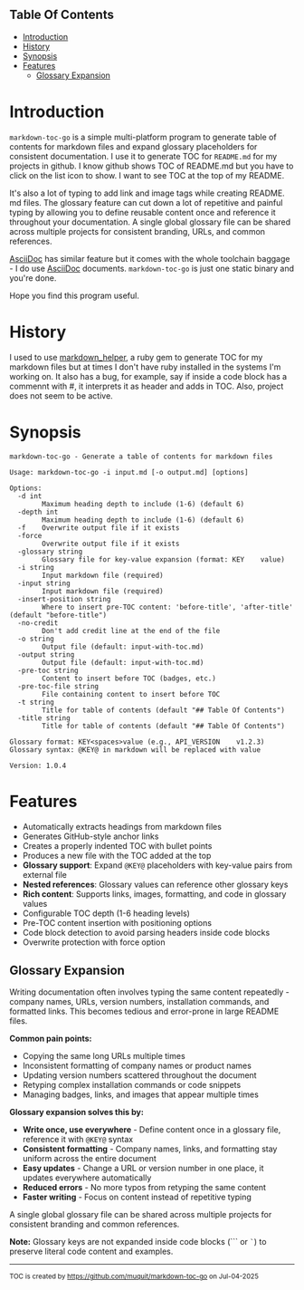 ## Table Of Contents
- [Introduction](#introduction)
- [History](#history)
- [Synopsis](#synopsis)
- [Features](#features)
  - [Glossary Expansion](#glossary-expansion)

# Introduction
`markdown-toc-go` is a simple multi-platform program to generate table of 
contents for markdown files and expand glossary placeholders for 
consistent documentation.  I use it to generate TOC for `README.md` for my 
projects in github.  I know github shows TOC of README.md but you 
have to click on the list icon to show. I want to see TOC at the top of my 
README.

It's also a lot of typing to add link and image tags while creating README.
md files. The glossary feature can cut down a lot of repetitive and 
painful typing by allowing you to define reusable content once and 
reference it throughout your documentation.  A single global glossary file 
can be shared across multiple projects for consistent branding, URLs, and 
common references.

[AsciiDoc](https://asciidoc.org/) has similar feature but it comes with the whole toolchain baggage -
I do use [AsciiDoc](https://asciidoc.org/) documents.  `markdown-toc-go` is just one 
static binary and you're done.

Hope you find this program useful.

# History
I used to use
[markdown_helper](https://github.com/BurdetteLamar/markdown_helper), a ruby gem to generate TOC
for my markdown files but at times I don't have ruby installed in the systems I'm working on. 
It also has a bug, for example, say if inside a code block has a commennt with #, it interprets 
it as header and adds in TOC. Also, project does not seem to be active.

# Synopsis
```
markdown-toc-go - Generate a table of contents for markdown files

Usage: markdown-toc-go -i input.md [-o output.md] [options]

Options:
  -d int
    	Maximum heading depth to include (1-6) (default 6)
  -depth int
    	Maximum heading depth to include (1-6) (default 6)
  -f	Overwrite output file if it exists
  -force
    	Overwrite output file if it exists
  -glossary string
    	Glossary file for key-value expansion (format: KEY    value)
  -i string
    	Input markdown file (required)
  -input string
    	Input markdown file (required)
  -insert-position string
    	Where to insert pre-TOC content: 'before-title', 'after-title' (default "before-title")
  -no-credit
    	Don't add credit line at the end of the file
  -o string
    	Output file (default: input-with-toc.md)
  -output string
    	Output file (default: input-with-toc.md)
  -pre-toc string
    	Content to insert before TOC (badges, etc.)
  -pre-toc-file string
    	File containing content to insert before TOC
  -t string
    	Title for table of contents (default "## Table Of Contents")
  -title string
    	Title for table of contents (default "## Table Of Contents")

Glossary format: KEY<spaces>value (e.g., API_VERSION    v1.2.3)
Glossary syntax: @KEY@ in markdown will be replaced with value

Version: 1.0.4

```
# Features
- Automatically extracts headings from markdown files
- Generates GitHub-style anchor links
- Creates a properly indented TOC with bullet points
- Produces a new file with the TOC added at the top
- **Glossary support**: Expand `@KEY@` placeholders with key-value pairs from external file
- **Nested references**: Glossary values can reference other glossary keys
- **Rich content**: Supports links, images, formatting, and code in glossary values
- Configurable TOC depth (1-6 heading levels)
- Pre-TOC content insertion with positioning options
- Code block detection to avoid parsing headers inside code blocks
- Overwrite protection with force option

## Glossary Expansion

Writing documentation often involves typing the same content repeatedly - 
company names, URLs, version numbers, installation commands, and formatted 
links. This becomes tedious and error-prone in large README files.

**Common pain points:**
- Copying the same long URLs multiple times
- Inconsistent formatting of company names or product names
- Updating version numbers scattered throughout the document
- Retyping complex installation commands or code snippets
- Managing badges, links, and images that appear multiple times

**Glossary expansion solves this by:**
- **Write once, use everywhere** - Define content once in a glossary file, reference it with `@KEY@` syntax
- **Consistent formatting** - Company names, links, and formatting stay uniform across the entire document
- **Easy updates** - Change a URL or version number in one place, it updates everywhere automatically
- **Reduced errors** - No more typos from retyping the same content
- **Faster writing** - Focus on content instead of repetitive typing

A single global glossary file can be shared across multiple projects for 
consistent branding and common references.

**Note:** Glossary keys are not expanded inside code blocks (``` or `` ` ``) 
to preserve literal code content and examples.





---
<sub>TOC is created by https://github.com/muquit/markdown-toc-go on Jul-04-2025</sub>
